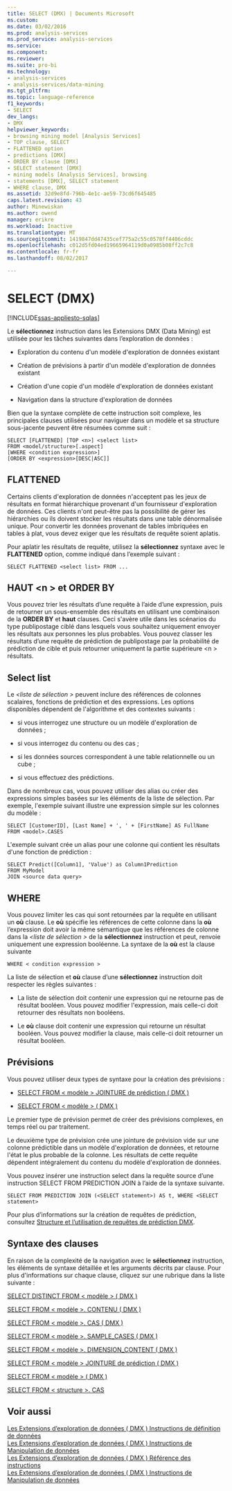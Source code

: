 ```yaml
---
title: SELECT (DMX) | Documents Microsoft
ms.custom: 
ms.date: 03/02/2016
ms.prod: analysis-services
ms.prod_service: analysis-services
ms.service: 
ms.component: 
ms.reviewer: 
ms.suite: pro-bi
ms.technology:
- analysis-services
- analysis-services/data-mining
ms.tgt_pltfrm: 
ms.topic: language-reference
f1_keywords:
- SELECT
dev_langs:
- DMX
helpviewer_keywords:
- browsing mining model [Analysis Services]
- TOP clause, SELECT
- FLATTENED option
- predictions [DMX]
- ORDER BY clause [DMX]
- SELECT statement [DMX]
- mining models [Analysis Services], browsing
- statements [DMX], SELECT statement
- WHERE clause, DMX
ms.assetid: 32d9e8fd-796b-4e1c-ae59-73cd6f645485
caps.latest.revision: 43
author: Minewiskan
ms.author: owend
manager: erikre
ms.workload: Inactive
ms.translationtype: MT
ms.sourcegitcommit: 1419847dd47435cef775a2c55c0578ff4406cddc
ms.openlocfilehash: c012d5fd04ed19665964119d0a0985b08ff2c7c8
ms.contentlocale: fr-fr
ms.lasthandoff: 08/02/2017

---
```

# <a name="select-dmx"></a>SELECT (DMX)
[!INCLUDE[ssas-appliesto-sqlas](../includes/ssas-appliesto-sqlas.md)]

  Le **sélectionnez** instruction dans les Extensions DMX (Data Mining) est utilisée pour les tâches suivantes dans l’exploration de données :  
  
-   Exploration du contenu d'un modèle d'exploration de données existant  
  
-   Création de prévisions à partir d'un modèle d'exploration de données existant  
  
-   Création d'une copie d'un modèle d'exploration de données existant  
  
-   Navigation dans la structure d'exploration de données  
  
 Bien que la syntaxe complète de cette instruction soit complexe, les principales clauses utilisées pour naviguer dans un modèle et sa structure sous-jacente peuvent être résumées comme suit :  
  
```  
SELECT [FLATTENED] [TOP <n>] <select list>  
FROM <model/structure>[.aspect]  
[WHERE <condition expression>]  
[ORDER BY <expression>[DESC|ASC]]  
```  
  
## <a name="flattened"></a>FLATTENED  
 Certains clients d'exploration de données n'acceptent pas les jeux de résultats en format hiérarchique provenant d'un fournisseur d'exploration de données. Ces clients n'ont peut-être pas la possibilité de gérer les hiérarchies ou ils doivent stocker les résultats dans une table dénormalisée unique. Pour convertir les données provenant de tables imbriquées en tables à plat, vous devez exiger que les résultats de requête soient aplatis.  
  
 Pour aplatir les résultats de requête, utilisez la **sélectionnez** syntaxe avec le **FLATTENED** option, comme indiqué dans l’exemple suivant :  
  
```  
SELECT FLATTENED <select list> FROM ...  
```  
  
## <a name="top-n-and-order-by"></a>HAUT \<n > et ORDER BY  
 Vous pouvez trier les résultats d’une requête à l’aide d’une expression, puis de retourner un sous-ensemble des résultats en utilisant une combinaison de la **ORDER BY** et **haut** clauses. Ceci s'avère utile dans les scénarios du type publipostage ciblé dans lesquels vous souhaitez uniquement envoyer les résultats aux personnes les plus probables. Vous pouvez classer les résultats d’une requête de prédiction de publipostage par la probabilité de prédiction de cible et puis retourner uniquement la partie supérieure \<n > résultats.  
  
## <a name="select-list"></a>Select list  
 Le  *\<liste de sélection >* peuvent inclure des références de colonnes scalaires, fonctions de prédiction et des expressions. Les options disponibles dépendent de l'algorithme et des contextes suivants :  
  
-   si vous interrogez une structure ou un modèle d'exploration de données ;  
  
-   si vous interrogez du contenu ou des cas ;  
  
-   si les données sources correspondent à une table relationnelle ou un cube ;  
  
-   si vous effectuez des prédictions.  
  
 Dans de nombreux cas, vous pouvez utiliser des alias ou créer des expressions simples basées sur les éléments de la liste de sélection. Par exemple, l'exemple suivant illustre une expression simple sur les colonnes du modèle :  
  
```  
SELECT [CustomerID], [Last Name] + ', ' + [FirstName] AS FullName  
FROM <model>.CASES  
```  
  
 L'exemple suivant crée un alias pour une colonne qui contient les résultats d'une fonction de prédiction :  
  
```  
SELECT Predict([Column1], 'Value') as Column1Prediction  
FROM MyModel  
JOIN <source data query>  
```  
  
## <a name="where"></a>WHERE  
 Vous pouvez limiter les cas qui sont retournées par la requête en utilisant un **où** clause. Le **où** spécifie les références de cette colonne dans la **où** l’expression doit avoir la même sémantique que les références de colonne dans la  *\<liste de sélection >* de la **sélectionnez** instruction et peut, renvoie uniquement une expression booléenne. La syntaxe de la **où** est la clause suivante  
  
```  
WHERE < condition expression >  
```  
  
 La liste de sélection et **où** clause d’une **sélectionnez** instruction doit respecter les règles suivantes :  
  
-   La liste de sélection doit contenir une expression qui ne retourne pas de résultat booléen. Vous pouvez modifier l'expression, mais celle-ci doit retourner des résultats non booléens.  
  
-   Le **où** clause doit contenir une expression qui retourne un résultat booléen. Vous pouvez modifier la clause, mais celle-ci doit retourner un résultat booléen.  
  
## <a name="predictions"></a>Prévisions  
 Vous pouvez utiliser deux types de syntaxe pour la création des prévisions :  
  
-   [SELECT FROM &#60; modèle &#62; JOINTURE de prédiction &#40; DMX &#41;](../dmx/select-from-model-prediction-join-dmx.md)  
  
-   [SELECT FROM &#60; modèle &#62; &#40; DMX &#41;](../dmx/select-from-model-dmx.md)  
  
 Le premier type de prévision permet de créer des prévisions complexes, en temps réel ou par traitement.  
  
 Le deuxième type de prévision crée une jointure de prévision vide sur une colonne prédictible dans un modèle d'exploration de données, et retourne l'état le plus probable de la colonne. Les résultats de cette requête dépendent intégralement du contenu du modèle d'exploration de données.  
  
 Vous pouvez insérer une instruction select dans la requête source d’une instruction SELECT FROM PREDICTION JOIN à l’aide de la syntaxe suivante.  
  
```  
SELECT FROM PREDICTION JOIN (<SELECT statement>) AS t, WHERE <SELECT statement>  
```  
  
 Pour plus d’informations sur la création de requêtes de prédiction, consultez [Structure et l’utilisation de requêtes de prédiction DMX](../dmx/structure-and-usage-of-dmx-prediction-queries.md).  
  
## <a name="clause-syntax"></a>Syntaxe des clauses  
 En raison de la complexité de la navigation avec le **sélectionnez** instruction, les éléments de syntaxe détaillée et les arguments décrits par clause. Pour plus d'informations sur chaque clause, cliquez sur une rubrique dans la liste suivante :  
  
 [SELECT DISTINCT FROM &#60; modèle &#62; &#40; DMX &#41;](../dmx/select-distinct-from-model-dmx.md)  
  
 [SELECT FROM &#60; modèle &#62;. CONTENU &#40; DMX &#41;](../dmx/select-from-model-content-dmx.md)  
  
 [SELECT FROM &#60; modèle &#62;. CAS &#40; DMX &#41;](../dmx/select-from-model-cases-dmx.md)  
  
 [SELECT FROM &#60; modèle &#62;. SAMPLE_CASES &#40; DMX &#41;](../dmx/select-from-model-sample-cases-dmx.md)  
  
 [SELECT FROM &#60; modèle &#62;. DIMENSION_CONTENT &#40; DMX &#41;](../dmx/select-from-model-dimension-content-dmx.md)  
  
 [SELECT FROM &#60; modèle &#62; JOINTURE de prédiction &#40; DMX &#41;](../dmx/select-from-model-prediction-join-dmx.md)  
  
 [SELECT FROM &#60; modèle &#62; &#40; DMX &#41;](../dmx/select-from-model-dmx.md)  
  
 [SELECT FROM &#60; structure &#62;. CAS](../dmx/select-from-structure-cases.md)  
  
## <a name="see-also"></a>Voir aussi  
 [Les Extensions d’exploration de données &#40; DMX &#41; Instructions de définition de données](../dmx/dmx-statements-data-definition.md)   
 [Les Extensions d’exploration de données &#40; DMX &#41; Instructions de Manipulation de données](../dmx/dmx-statements-data-manipulation.md)   
 [Les Extensions d’exploration de données &#40; DMX &#41; Référence des instructions](../dmx/data-mining-extensions-dmx-statements.md)   
 [Les Extensions d’exploration de données &#40; DMX &#41; Instructions de Manipulation de données](../dmx/dmx-statements-data-manipulation.md)  
  
  

